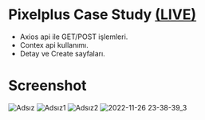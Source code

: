 # Pixelplus Case Study [(LIVE)](https://pixelplus-case.netlify.app/)


- Axios api ile GET/POST işlemleri.
- Contex api kullanımı.
- Detay ve Create sayfaları.

# Screenshot

![Adsız](https://user-images.githubusercontent.com/104764065/204108231-02e3fcf7-5c7f-4a70-85af-cc81c88c64df.png)
![Adsız1](https://user-images.githubusercontent.com/104764065/204108233-941808e1-3935-41bd-b9aa-1d458186d92c.png)
![Adsız2](https://user-images.githubusercontent.com/104764065/204108234-f357980c-7aac-4356-bc99-0d6a25974c53.png)
![2022-11-26 23-38-39_3](https://user-images.githubusercontent.com/104764065/204108235-3592a34d-0bb6-470c-9aad-a6e758525ffd.gif)
